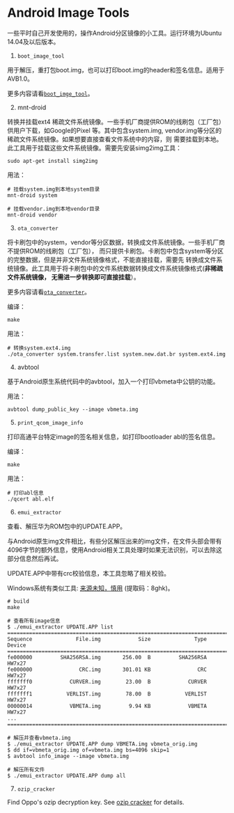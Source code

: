 Android Image Tools
===================

一些平时自己开发使用的，操作Android分区镜像的小工具。运行环境为Ubuntu 14.04及以后版本。

1. `boot_image_tool`

用于解压，重打包boot.img，也可以打印boot.img的header和签名信息。适用于AVB1.0。

更多内容请看[`boot_imge_tool`](./boot_image_tool/README.md)。

2. mnt-droid

转换并挂载ext4 稀疏文件系统镜像。一些手机厂商提供ROM的线刷包（工厂包）供用户下载，如Google的Pixel
等。其中包含system.img, vendor.img等分区的稀疏文件系统镜像。如果想要直接查看文件系统中的内容，则
需要挂载到本地。此工具用于挂载这些文件系统镜像。需要先安装simg2img工具：

`sudo apt-get install simg2img`

用法：

```
# 挂载system.img到本地system目录
mnt-droid system

# 挂载vendor.img到本地vendor目录
mnt-droid vendor
```

3. `ota_converter`

将卡刷包中的system，vendor等分区数据，转换成文件系统镜像。一些手机厂商不提供ROM的线刷包（工厂包），
而只提供卡刷包。卡刷包中包含system等分区的完整数据，但是并非文件系统镜像格式，不能直接挂载，需要先
转换成文件系统镜像。此工具用于将卡刷包中的文件系统数据转换成文件系统镜像格式(**非稀疏文件系统镜像，
无需进一步转换即可直接挂载**）。

更多内容请看[`ota_converter`](./ota_converter/README)。

编译：

`make`

用法：

```
# 转换system.ext4.img
./ota_converter system.transfer.list system.new.dat.br system.ext4.img
```

4. avbtool

基于Android原生系统代码中的avbtool，加入一个打印vbmeta中公钥的功能。

用法：

`avbtool dump_public_key --image vbmeta.img`

5. `print_qcom_image_info`

打印高通平台特定image的签名相关信息，如打印bootloader abl的签名信息。

编译：

`make`

用法：

```
# 打印abl信息
./qcert abl.elf
```

6. `emui_extractor`

查看、解压华为ROM包中的UPDATE.APP。

与Android原生img文件相比，有些分区解压出来的img文件，在文件头部会带有4096字节的额外信息，使用Android相关工具处理时如果无法识别，可以去除这部分信息然后再试。

UPDATE.APP中带有crc校验信息，本工具忽略了相关校验。

Windows系统有类似工具: [来源未知，慎用](https://pan.baidu.com/s/1O9M4VWfG6vGFEOkLVs-zuA) (提取码：8ghk)。


```
# build
make

# 查看所有image信息
$ ./emui_extractor UPDATE.APP list
=========================================================================
Sequence              File.img            Size              Type   Device
=========================================================================
fe000000         SHA256RSA.img       256.00  B         SHA256RSA   HW7x27
fe000000               CRC.img       301.01 KB               CRC   HW7x27
fffffff0            CURVER.img        23.00  B            CURVER   HW7x27
fffffff1           VERLIST.img        78.00  B           VERLIST   HW7x27
00000014            VBMETA.img         9.94 KB            VBMETA   HW7x27
...
=========================================================================

# 解压并查看vbmeta.img
$ ./emui_extractor UPDATE.APP dump VBMETA.img vbmeta_orig.img
$ dd if=vbmeta_orig.img of=vbmeta.img bs=4096 skip=1
$ avbtool info_image --image vbmeta.img

# 解压所有文件
$ ./emui_extractor UPDATE.APP dump all
```

7. `ozip_cracker`

Find Oppo's ozip decryption key. See [ozip cracker](./ozip_cracker/README.md)
for details.
